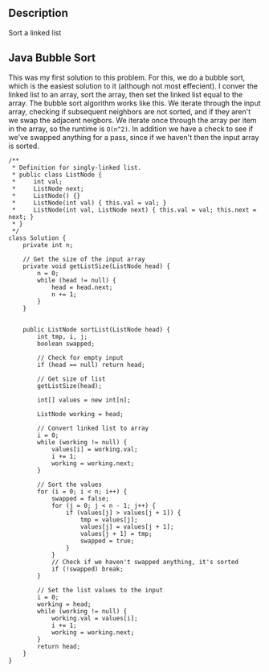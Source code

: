 ## Description

Sort a linked list

## Java Bubble Sort

This was my first solution to this problem. For this, we do a bubble sort, which is the easiest solution to it (although not most effecient). I conver the linked list to an array, sort the array, then set the linked list equal to the array. The bubble sort algorithm works like this. We iterate through the input array, checking if subsequent neighbors are not sorted, and if they aren't we swap the adjacent neigbors. We iterate once through the array per item in the array, so the runtime is `O(n^2)`. In addition we have a check to see if we've swapped anything for a pass, since if we haven't then the input array is sorted.

```
/**
 * Definition for singly-linked list.
 * public class ListNode {
 *     int val;
 *     ListNode next;
 *     ListNode() {}
 *     ListNode(int val) { this.val = val; }
 *     ListNode(int val, ListNode next) { this.val = val; this.next = next; }
 * }
 */
class Solution {
    private int n;

    // Get the size of the input array
    private void getListSize(ListNode head) {
        n = 0;
        while (head != null) {
            head = head.next;
            n += 1;
        }
    }
    

    public ListNode sortList(ListNode head) {
        int tmp, i, j;
        boolean swapped;
        
        // Check for empty input
        if (head == null) return head;
        
        // Get size of list
        getListSize(head);
        
        int[] values = new int[n];
        
        ListNode working = head;
        
        // Convert linked list to array
        i = 0;
        while (working != null) {
            values[i] = working.val;
            i += 1;
            working = working.next;
        }
        
        // Sort the values
        for (i = 0; i < n; i++) {
            swapped = false;
            for (j = 0; j < n - 1; j++) {
                if (values[j] > values[j + 1]) {
                    tmp = values[j];
                    values[j] = values[j + 1];
                    values[j + 1] = tmp;
                    swapped = true;
                }
            }
            // Check if we haven't swapped anything, it's sorted    
            if (!swapped) break;
        }
        
        // Set the list values to the input
        i = 0;
        working = head;
        while (working != null) {
            working.val = values[i];
            i += 1;
            working = working.next;
        }        
        return head;
    }
}
```